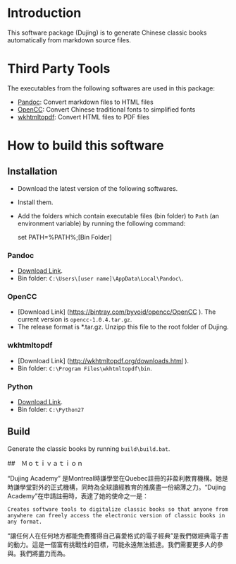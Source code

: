 # Introduction

This software package (Dujing) is to generate Chinese classic books automatically from markdown source files.

# Third Party Tools

The executables from the following softwares are used in this package:

- [Pandoc][1]: Convert markdown files to HTML files
- [OpenCC][2]: Convert Chinese traditional fonts to simplified fonts 
- [wkhtmltopdf][3]: Convert HTML files to PDF files

[1]: https://github.com/jgm/pandoc
[2]: https://github.com/BYVoid/OpenCC
[3]: https://github.com/wkhtmltopdf/wkhtmltopdf

# How to build this software

## Installation

- Download the latest version of the following softwares.
- Install them.
- Add the folders which contain executable files (bin folder) to `Path` (an environment variable) by running the following command:

	set PATH=%PATH%;[Bin Folder]

### Pandoc

- [Download Link](http://pandoc.org/installing.html ).
- Bin folder: `C:\Users\[user name]\AppData\Local\Pandoc\`.

### OpenCC

- [Download Link] (https://bintray.com/byvoid/opencc/OpenCC ). The current version is `opencc-1.0.4.tar.gz`.
- The release format is *.tar.gz. Unzipp this file to the root folder of Dujing.

### wkhtmltopdf

- [Download Link] (http://wkhtmltopdf.org/downloads.html ).
- Bin folder: `C:\Program Files\wkhtmltopdf\bin`.

### Python

- [Download Link](https://www.python.org/downloads/ ).
- Bin folder: `C:\Python27`

## Build

Generate the classic books by running `build\build.bat`.

##　Ｍｏｔｉｖａｔｉｏｎ

“Dujing Academy” 是Montreal時謙學堂在Quebec註冊的非盈利教育機構。她是時謙學堂對外的正式機構，同時為全球讀經教育的推廣盡一份綿薄之力。“Dujing Academy”在申請註冊時，表達了她的使命之一是：
	
	Creates software tools to digitalize classic books so that anyone from anywhere can freely access the electronic version of classic books in any format.

“讓任何人在任何地方都能免費獲得自己喜愛格式的電子經典”是我們做經典電子書的動力。這是一個富有挑戰性的目標，可能永遠無法抵達。我們需要更多人的參與。我們將盡力而為。
